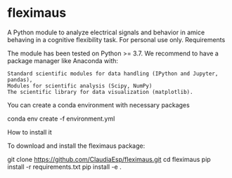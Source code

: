 # fleximaus
A Python module to analyze electrical signals and behavior in amice behaving in a cognitive flexibility task. For personal use only.
Requirements

The module has been  tested on Python >= 3.7. We recommend to have a package manager like Anaconda with:

    Standard scientific modules for data handling (IPython and Jupyter, pandas),
    Modules for scientific analysis (Scipy, NumPy)
    The scientific library for data visualization (matplotlib).

You can create a conda environment with necessary packages

conda env create -f environment.yml

How to install it

To download and install the fleximaus package:

git clone https://github.com/ClaudiaEsp/fleximaus.git
cd fleximaus
pip install -r requirements.txt
pip install -e .
